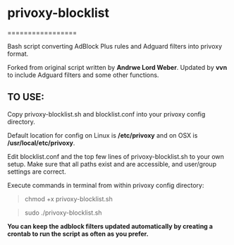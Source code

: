 # privoxy-blocklist
=================

Bash script converting AdBlock Plus rules and Adguard filters into privoxy format.

Forked from original script written by **Andrwe Lord Weber**. Updated by **vvn** to include Adguard filters and some other functions.

## TO USE:

Copy privoxy-blocklist.sh and blocklist.conf into your privoxy config directory.

Default location for config on Linux is **/etc/privoxy** and on OSX is **/usr/local/etc/privoxy**.

Edit blocklist.conf and the top few lines of privoxy-blocklist.sh to your own setup. Make sure that all paths exist and are accessible, and user/group settings are correct.

Execute commands in terminal from within privoxy config directory:

> chmod +x privoxy-blocklist.sh

> sudo ./privoxy-blocklist.sh

**You can keep the adblock filters updated automatically by creating a crontab to run the script as often as you prefer.**
